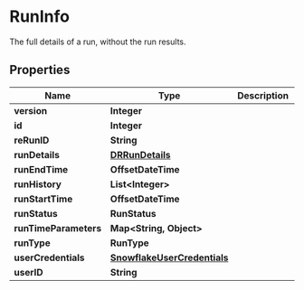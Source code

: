 

# RunInfo

The full details of a run, without the run results.

## Properties

| Name | Type | Description | Notes |
|------------ | ------------- | ------------- | -------------|
|**version** | **Integer** |  |  [optional] |
|**id** | **Integer** |  |  |
|**reRunID** | **String** |  |  [optional] |
|**runDetails** | [**DRRunDetails**](DRRunDetails.md) |  |  |
|**runEndTime** | **OffsetDateTime** |  |  [optional] |
|**runHistory** | **List&lt;Integer&gt;** |  |  [optional] |
|**runStartTime** | **OffsetDateTime** |  |  [optional] |
|**runStatus** | **RunStatus** |  |  |
|**runTimeParameters** | **Map&lt;String, Object&gt;** |  |  |
|**runType** | **RunType** |  |  |
|**userCredentials** | [**SnowflakeUserCredentials**](SnowflakeUserCredentials.md) |  |  [optional] |
|**userID** | **String** |  |  [optional] |




